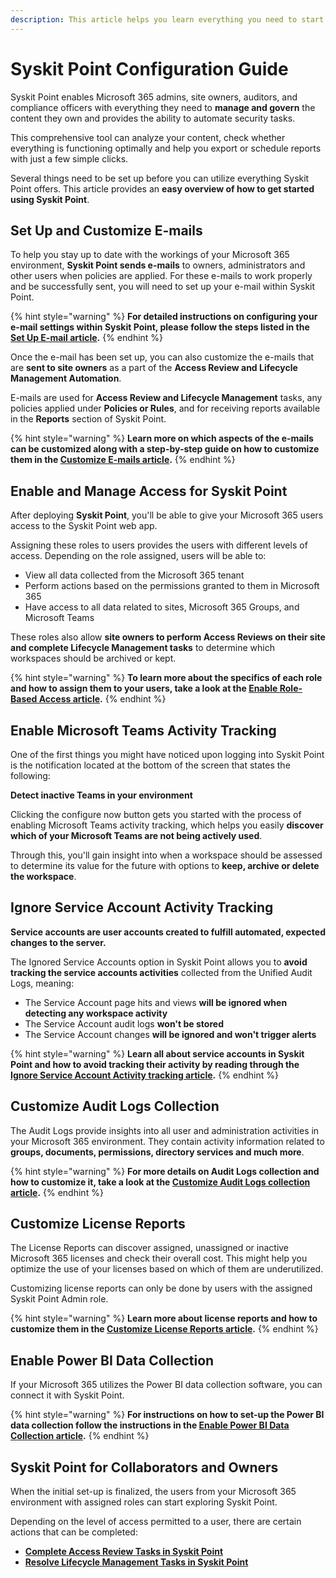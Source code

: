 ```yaml
---
description: This article helps you learn everything you need to start using your Syskit Point. 
---
```


# Syskit Point Configuration Guide

Syskit Point enables Microsoft 365 admins, site owners, auditors, and compliance officers with everything they need to **manage and govern** the content they own and provides the ability to automate security tasks. 

This comprehensive tool can analyze your content, check whether everything is functioning optimally and help you export or schedule reports with just a few simple clicks. 

Several things need to be set up before you can utilize everything Syskit Point offers. This article provides an **easy overview of how to get started using Syskit Point**. 

## Set Up and Customize E-mails

To help you stay up to date with the workings of your Microsoft 365 environment, **Syskit Point sends e-mails** to owners, administrators and other users when policies are applied. For these e-mails to work properly and be successfully sent, you will need to set up your e-mail within Syskit Point.

{% hint style="warning" %}
**For detailed instructions on configuring your e-mail settings within Syskit Point, please follow the steps listed in the [Set Up E-mail article](set-up-email.md).**
{% endhint %}

Once the e-mail has been set up, you can also customize the e-mails that are **sent to site owners** as a part of the **Access Review and Lifecycle Management Automation**.  

E-mails are used for **Access Review and Lifecycle Management** tasks, any policies applied under **Policies or Rules**, and for receiving reports available in the **Reports** section of Syskit Point. 

{% hint style="warning" %}
**Learn more on which aspects of the e-mails can be customized along with a step-by-step guide on how to customize them in the [Customize E-mails article](../../customize/customize-emails.md).**
{% endhint %}

## Enable and Manage Access for Syskit Point

After deploying **Syskit Point**, you'll be able to give your Microsoft 365 users access to the Syskit Point web app. 

Assigning these roles to users provides the users with different levels of access. Depending on the role assigned, users will be able to:
 * View all data collected from the Microsoft 365 tenant
 * Perform actions based on the permissions granted to them in Microsoft 365 
 * Have access to all data related to sites, Microsoft 365 Groups, and Microsoft Teams

These roles also allow **site owners to perform Access Reviews on their site and complete Lifecycle Management tasks** to determine which workspaces should be archived or kept. 

{% hint style="warning" %}
**To learn more about the specifics of each role and how to assign them to your users, take a look at the [Enable Role-Based Access article](enable-role-based-access.md).**
{% endhint %}


## Enable Microsoft Teams Activity Tracking

One of the first things you might have noticed upon logging into Syskit Point is the notification located at the bottom of the screen that states the following:

**Detect inactive Teams in your environment** 

Clicking the configure now button gets you started with the process of enabling Microsoft Teams activity tracking, which helps you easily **discover which of your Microsoft Teams are not being actively used**. 

Through this, you'll gain insight into when a workspace should be assessed to determine its value for the future with options to **keep, archive or delete the workspace**. 

## Ignore Service Account Activity Tracking 

**Service accounts are user accounts created to fulfill automated, expected changes to the server.**

The Ignored Service Accounts option in Syskit Point allows you to **avoid tracking the service accounts activities** collected from the Unified Audit Logs, meaning:

 * The Service Account page hits and views **will be ignored when detecting any workspace activity**
 * The Service Account audit logs **won't be stored**
 * The Service Account changes **will be ignored and won't trigger alerts**

{% hint style="warning" %}
**Learn all about service accounts in Syskit Point and how to avoid tracking their activity by reading through the [Ignore Service Account Activity tracking article](../../configure/additional/ignore-service-account-activity-tracking.md).**
{% endhint %}

## Customize Audit Logs Collection

The Audit Logs provide insights into all user and administration activities in your Microsoft 365 environment.‌ They contain activity information related to **groups, documents, permissions, directory services and much more**. 

{% hint style="warning" %}
**For more details on Audit Logs collection and how to customize it, take a look at the [Customize Audit Logs collection article](../../../configuration/customize/customize-audit-logs-collection.md).**
{% endhint %}

## Customize License Reports

The License Reports can discover assigned, unassigned or inactive Microsoft 365 licenses and check their overall cost. This might help you optimize the use of your licenses based on which of them are underutilized. 

Customizing license reports can only be done by users with the assigned Syskit Point Admin role. 

{% hint style="warning" %}
**Learn more about license reports and how to customize them in the [Customize License Reports article](../../customize/customize-license-reports.md).**
{% endhint %}

## Enable Power BI Data Collection

If your Microsoft 365 utilizes the Power BI data collection software, you can connect it with Syskit Point. 

{% hint style="warning" %}
**For instructions on how to set-up the Power BI data collection follow the instructions in the [Enable Power BI Data Collection article](../../configure/additional/enable-powerBI-data-collection.md).**
{% endhint %}


## Syskit Point for Collaborators and Owners

When the initial set-up is finalized, the users from your Microsoft 365 environment with assigned roles can start exploring Syskit Point.

Depending on the level of access permitted to a user, there are certain actions that can be completed:
  * **[Complete Access Review Tasks in Syskit Point](../../../../point-collaborators/resolve-governance-tasks/access-review.md)**
  * **[Resolve Lifecycle Management Tasks in Syskit Point](../../../../point-collaborators/resolve-governance-tasks/lifecycle-management.md)** 
